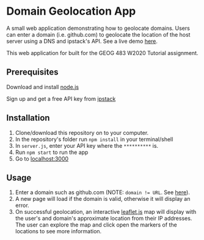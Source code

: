 # Domain Geolocation App
A small web application demonstrating how to geolocate domains. Users can enter a domain (i.e. github.com) to geolocate the location of the host server using a DNS and ipstack's API. See a live demo [here](https://domain-geolocation-app.herokuapp.com/).

This web application for built for the GEOG 483 W2020 Tutorial assignment.

## Prerequisites
Download and install [node.js](https://nodejs.org/en/)

Sign up and get a free API key from [ipstack](https://ipstack.com/)

## Installation
1. Clone/download this repository on to your computer.
2. In the repository's folder run `npm install` in your terminal/shell
3. In `server.js`, enter your API key where the `**********` is.
4. Run `npm start` to run the app
5. Go to [localhost:3000](http//:localhost:3000)

## Usage
1. Enter a domain such as github.com (NOTE: `domain != URL`. See [here](https://www.copahost.com/blog/domain-vs-url/)).
2. A new page will load if the domain is valid, otherwise it will display an error.
3. On successful geolocation, an interactive [leaflet.js](https://leafletjs.com/) map will display with the user's and domain's approximate location from their IP addresses. The user can explore the map and click open the markers of the locations to see more information.
